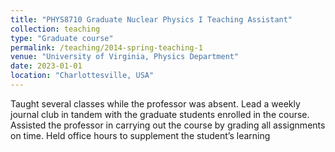 ```yaml
---
title: "PHYS8710 Graduate Nuclear Physics I Teaching Assistant"
collection: teaching
type: "Graduate course"
permalink: /teaching/2014-spring-teaching-1
venue: "University of Virginia, Physics Department"
date: 2023-01-01
location: "Charlottesville, USA"
---
```


Taught several classes while the professor was absent. Lead a weekly journal club in tandem with the graduate students enrolled in the course. Assisted the professor in carrying out the course by grading all assignments on time.  Held office hours to supplement the student’s learning